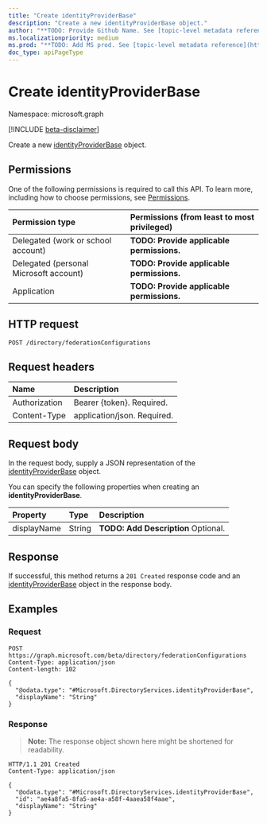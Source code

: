 ```yaml
---
title: "Create identityProviderBase"
description: "Create a new identityProviderBase object."
author: "**TODO: Provide Github Name. See [topic-level metadata reference](https://msgo.azurewebsites.net/add/document/guidelines/metadata.html#topic-level-metadata)**"
ms.localizationpriority: medium
ms.prod: "**TODO: Add MS prod. See [topic-level metadata reference](https://msgo.azurewebsites.net/add/document/guidelines/metadata.html#topic-level-metadata)**"
doc_type: apiPageType
---
```


# Create identityProviderBase
Namespace: microsoft.graph

[!INCLUDE [beta-disclaimer](../../includes/beta-disclaimer.md)]

Create a new [identityProviderBase](../resources/identityproviderbase.md) object.

## Permissions
One of the following permissions is required to call this API. To learn more, including how to choose permissions, see [Permissions](/graph/permissions-reference).

|Permission type|Permissions (from least to most privileged)|
|:---|:---|
|Delegated (work or school account)|**TODO: Provide applicable permissions.**|
|Delegated (personal Microsoft account)|**TODO: Provide applicable permissions.**|
|Application|**TODO: Provide applicable permissions.**|

## HTTP request

<!-- {
  "blockType": "ignored"
}
-->
``` http
POST /directory/federationConfigurations
```

## Request headers
|Name|Description|
|:---|:---|
|Authorization|Bearer {token}. Required.|
|Content-Type|application/json. Required.|

## Request body
In the request body, supply a JSON representation of the [identityProviderBase](../resources/identityproviderbase.md) object.

You can specify the following properties when creating an **identityProviderBase**.

|Property|Type|Description|
|:---|:---|:---|
|displayName|String|**TODO: Add Description** Optional.|



## Response

If successful, this method returns a `201 Created` response code and an [identityProviderBase](../resources/identityproviderbase.md) object in the response body.

## Examples

### Request
<!-- {
  "blockType": "request",
  "name": "create_identityproviderbase_from_"
}
-->
``` http
POST https://graph.microsoft.com/beta/directory/federationConfigurations
Content-Type: application/json
Content-length: 102

{
  "@odata.type": "#Microsoft.DirectoryServices.identityProviderBase",
  "displayName": "String"
}
```


### Response
>**Note:** The response object shown here might be shortened for readability.
<!-- {
  "blockType": "response",
  "truncated": true,
  "@odata.type": "Microsoft.DirectoryServices.identityProviderBase"
}
-->
``` http
HTTP/1.1 201 Created
Content-Type: application/json

{
  "@odata.type": "#Microsoft.DirectoryServices.identityProviderBase",
  "id": "ae4a8fa5-8fa5-ae4a-a58f-4aaea58f4aae",
  "displayName": "String"
}
```

